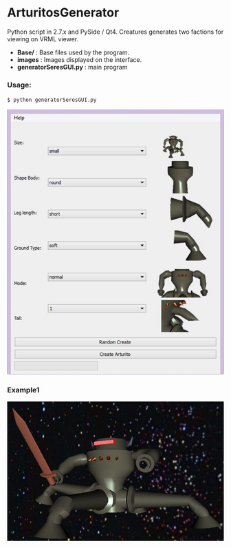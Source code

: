 # ArturitosGenerator

Python script in 2.7.x and PySide / Qt4. Creatures generates two factions for viewing on VRML viewer.

* __Base/__ :  Base files used by the program.
* __images__ : Images displayed on the interface.
* __generatorSeresGUI.py__ : main program

### Usage:

```sh
$ python generatorSeresGUI.py
```
![main](/readme/main.png)
### Example1

![example1](/readme/example1.png)
